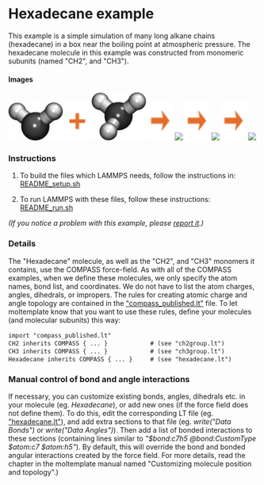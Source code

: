 Hexadecane example
==============
This example is a simple simulation of many long alkane chains (hexadecane) in a box near the boiling point at atmospheric pressure.  The hexadecane molecule in this example was constructed from monomeric subunits (named "CH2", and "CH3").

#### Images

<img src="images/ch2_ry60_LR.jpg" width=110> <img src="images/plus.svg" height=80> <img src="images/ch3_ry60_LR.jpg" width=110> <img src="images/rightarrow.svg" height=80> <img src="images/hexadecane_LR.jpg" width=150>  <img src="images/rightarrow.svg" height=80> <img src="images/hexadecane_12x12x2_t=0_LR.jpg" width=150> <img src="images/rightarrow.svg" height=80> <img src="images/hexadecane_12x12x2_t=10ps_npt_LR.jpg" width=150>


### Instructions

1) To build the files which LAMMPS needs, follow the instructions in:
[README_setup.sh](README_setup.sh)

2) To run LAMMPS with these files, follow these instructions:
[README_run.sh](README_run.sh)

*(If you notice a problem with this example, please [report it](../README.md).)*


### Details

The "Hexadecane" molecule, as well as the "CH2", and "CH3" monomers it contains, use the COMPASS force-field.  As with all of the COMPASS examples, when we define these molecules, we only specify the atom names, bond list, and coordinates.  We do not have to list the atom charges, angles, dihedrals, or impropers.  The rules for creating atomic charge and angle topology are contained in the ["compass_published.lt"](../../../../moltemplate/force_fields/compass_published.lt) file.  To let moltemplate know that you want to use these rules, define your molecules (and molecular subunits) this way:

```
import "compass_published.lt"
CH2 inherits COMPASS { ... }            # (see "ch2group.lt")
CH3 inherits COMPASS { ... }            # (see "ch3group.lt")
Hexadecane inherits COMPASS { ... }     # (see "hexadecane.lt")
```


### Manual control of bond and angle interactions

If necessary, you can customize existing bonds, angles, dihedrals etc. in your molecule (eg. *Hexadecane*), or add new ones (if the force field does not define them).  To do this, edit the corresponding LT file (eg. ["hexadecane.lt"](./moltemplate_files/hexadecane.lt)), and add extra sections to that file (eg. *write("Data Bonds")* or *write("Data Angles")*).  Then add a list of bonded interactions to these sections (containing lines similar to *"\$bond:c7h5 @bond:CustomType \$atom:c7 \$atom:h5"*).  By default, this will override the bond and bonded angular interactions created by the force field.  For more details, read the chapter in the moltemplate manual named "Customizing molecule position and topology".)
